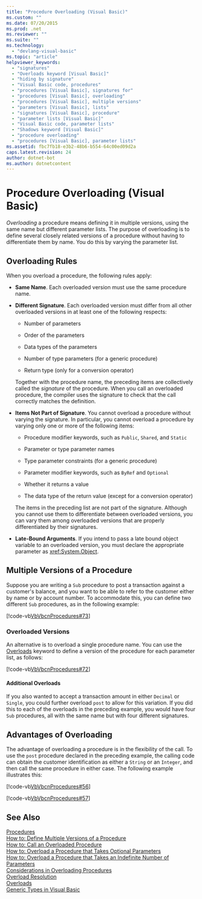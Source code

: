 ```yaml
---
title: "Procedure Overloading (Visual Basic)"
ms.custom: ""
ms.date: 07/20/2015
ms.prod: .net
ms.reviewer: ""
ms.suite: ""
ms.technology: 
  - "devlang-visual-basic"
ms.topic: "article"
helpviewer_keywords: 
  - "signatures"
  - "Overloads keyword [Visual Basic]"
  - "hiding by signature"
  - "Visual Basic code, procedures"
  - "procedures [Visual Basic], signatures for"
  - "procedures [Visual Basic], overloading"
  - "procedures [Visual Basic], multiple versions"
  - "parameters [Visual Basic], lists"
  - "signatures [Visual Basic], procedure"
  - "parameter lists [Visual Basic]"
  - "Visual Basic code, parameter lists"
  - "Shadows keyword [Visual Basic]"
  - "procedure overloading"
  - "procedures [Visual Basic], parameter lists"
ms.assetid: fbc7fb18-e3b2-48b6-b554-64c00ed09d2a
caps.latest.revision: 24
author: dotnet-bot
ms.author: dotnetcontent
---
```

# Procedure Overloading (Visual Basic)
*Overloading* a procedure means defining it in multiple versions, using the same name but different parameter lists. The purpose of overloading is to define several closely related versions of a procedure without having to differentiate them by name. You do this by varying the parameter list.  
  
## Overloading Rules  
 When you overload a procedure, the following rules apply:  
  
-   **Same Name**. Each overloaded version must use the same procedure name.  
  
-   **Different Signature**. Each overloaded version must differ from all other overloaded versions in at least one of the following respects:  
  
    -   Number of parameters  
  
    -   Order of the parameters  
  
    -   Data types of the parameters  
  
    -   Number of type parameters (for a generic procedure)  
  
    -   Return type (only for a conversion operator)  
  
     Together with the procedure name, the preceding items are collectively called the *signature* of the procedure. When you call an overloaded procedure, the compiler uses the signature to check that the call correctly matches the definition.  
  
-   **Items Not Part of Signature**. You cannot overload a procedure without varying the signature. In particular, you cannot overload a procedure by varying only one or more of the following items:  
  
    -   Procedure modifier keywords, such as `Public`, `Shared`, and `Static`  
  
    -   Parameter or type parameter names  
  
    -   Type parameter constraints (for a generic procedure)  
  
    -   Parameter modifier keywords, such as `ByRef` and `Optional`  
  
    -   Whether it returns a value  
  
    -   The data type of the return value (except for a conversion operator)  
  
     The items in the preceding list are not part of the signature. Although you cannot use them to differentiate between overloaded versions, you can vary them among overloaded versions that are properly differentiated by their signatures.  
  
-   **Late-Bound Arguments**. If you intend to pass a late bound object variable to an overloaded version, you must declare the appropriate parameter as <xref:System.Object>.  
  
## Multiple Versions of a Procedure  
 Suppose you are writing a `Sub` procedure to post a transaction against a customer's balance, and you want to be able to refer to the customer either by name or by account number. To accommodate this, you can define two different `Sub` procedures, as in the following example:  
  
 [!code-vb[VbVbcnProcedures#73](./codesnippet/VisualBasic/procedure-overloading_1.vb)]  
  
### Overloaded Versions  
 An alternative is to overload a single procedure name. You can use the [Overloads](../../../../visual-basic/language-reference/modifiers/overloads.md) keyword to define a version of the procedure for each parameter list, as follows:  
  
 [!code-vb[VbVbcnProcedures#72](./codesnippet/VisualBasic/procedure-overloading_2.vb)]  
  
#### Additional Overloads  
 If you also wanted to accept a transaction amount in either `Decimal` or `Single`, you could further overload `post` to allow for this variation. If you did this to each of the overloads in the preceding example, you would have four `Sub` procedures, all with the same name but with four different signatures.  
  
## Advantages of Overloading  
 The advantage of overloading a procedure is in the flexibility of the call. To use the `post` procedure declared in the preceding example, the calling code can obtain the customer identification as either a `String` or an `Integer`, and then call the same procedure in either case. The following example illustrates this:  
  
 [!code-vb[VbVbcnProcedures#56](./codesnippet/VisualBasic/procedure-overloading_3.vb)]  
  
 [!code-vb[VbVbcnProcedures#57](./codesnippet/VisualBasic/procedure-overloading_4.vb)]  
  
## See Also  
 [Procedures](./index.md)  
 [How to: Define Multiple Versions of a Procedure](./how-to-define-multiple-versions-of-a-procedure.md)  
 [How to: Call an Overloaded Procedure](./how-to-call-an-overloaded-procedure.md)  
 [How to: Overload a Procedure that Takes Optional Parameters](./how-to-overload-a-procedure-that-takes-optional-parameters.md)  
 [How to: Overload a Procedure that Takes an Indefinite Number of Parameters](./how-to-overload-a-procedure-that-takes-an-indefinite-number-of-parameters.md)  
 [Considerations in Overloading Procedures](./considerations-in-overloading-procedures.md)  
 [Overload Resolution](./overload-resolution.md)  
 [Overloads](../../../../visual-basic/language-reference/modifiers/overloads.md)  
 [Generic Types in Visual Basic](../../../../visual-basic/programming-guide/language-features/data-types/generic-types.md)
